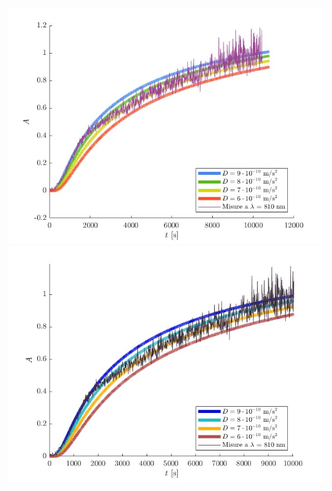 ![alt text](https://github.com/taranaalex/MLPNS_ATarana/blob/main/vis/plotFick.jpg)
![alt text](https://github.com/taranaalex/MLPNS_ATarana/blob/main/vis/plotFickBetter.jpg)
